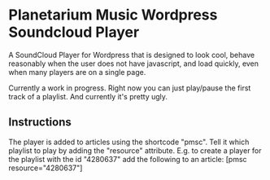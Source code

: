 Planetarium Music Wordpress Soundcloud Player
==============

A SoundCloud Player for Wordpress that is designed to look cool, behave reasonably when the user does not have javascript, and load quickly, even when many players are on a single page.

Currently a work in progress. Right now you can just play/pause the first track of a playlist. And currently it's pretty ugly.

Instructions
---------

The player is added to articles using the shortcode "pmsc". Tell it which playlist to play by adding the "resource" attribute. E.g. to create a player for the playlist with the id "4280637" add the following to an article:
    [pmsc resource="4280637"]
    

